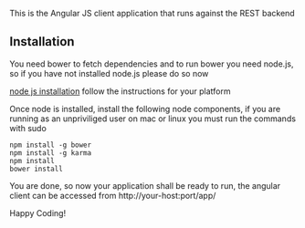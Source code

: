 This is the Angular JS client application that runs against the REST backend

## Installation
You need bower to fetch dependencies and to run bower you need node.js, so if you have not installed
node.js please do so now

[node js installation](http://nodejs.org/) follow the instructions for your platform

Once node is installed, install the following node components, if you are running as an unpriviliged
user on mac or linux you must run the commands with sudo

```
npm install -g bower
npm install -g karma
npm install
bower install
```

You are done, so now your application shall be ready to run, the angular client can be accessed from
http://your-host:port/app/

Happy Coding!

